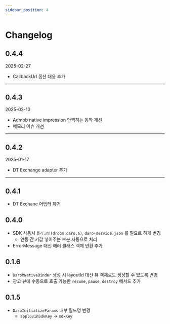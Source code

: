 ```yaml
---
sidebar_position: 4
---
```


# Changelog

## 0.4.4

2025-02-27

- CallbackUrl 옵션 대응 추가

---

## 0.4.3

2025-02-10

- Admob native impression 안찍히는 동작 개선
- 메모리 이슈 개선

---

## 0.4.2

2025-01-17

- DT Exchange adapter 추가

---

## 0.4.1

- DT Exchane 어댑터 제거

## 0.4.0

- SDK 사용시 `플러그인(droom.daro.a)`, `daro-service.json` 를 필요로 하게 변경
  - 연동 간 키값 넣어주는 부분 자동으로 처리
- ErrorMessage 대신 에러 클래스 객체 반환 추가

## 0.1.6

- `DaroMNativeBinder` 생성 시 layoutId 대신 뷰 객체로도 생성할 수 있도록 변경
- 광고 뷰에 수동으로 호출 가능한 `resume`, `pause`, `destroy` 메서드 추가

## 0.1.5

- `DaroInitializeParams` 내부 필드명 변경
  - `applovinSdkKey` -> `sdkKey`
